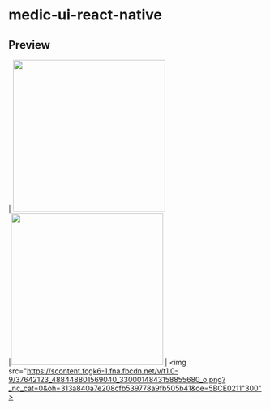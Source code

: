 # medic-ui-react-native

## Preview
| <img src="https://scontent.fcgk6-1.fna.fbcdn.net/v/t1.0-9/37700851_488448748235712_1402602036721090560_o.png?_nc_cat=0&oh=899978df8468ae6b5b821c14663e8d76&oe=5BC91D0E" width="300">  
|<img src="https://scontent.fcgk6-1.fna.fbcdn.net/v/t1.0-9/37652012_488448708235716_4042899857285840896_o.png?_nc_cat=0&oh=c3438aa1afe93054bf7acfecc5750698&oe=5BD5D881" width="300"> 
| <img src="https://scontent.fcgk6-1.fna.fbcdn.net/v/t1.0-9/37642123_488448801569040_3300014843158855680_o.png?_nc_cat=0&oh=313a840a7e208cfb539778a9fb505b41&oe=5BCE0211"300">
